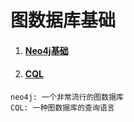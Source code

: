 # 图数据库基础

1. #### [Neo4j基础](/neo4j/Neo4j基础.md)     

2. #### [CQL](/neo4j/Neo4jCQL.md)

```
neo4j: 一个非常流行的图数据库
CQL: 一种图数据库的查询语言
```

